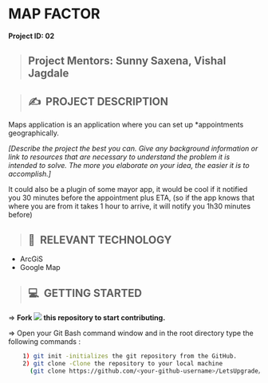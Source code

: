 # **MAP FACTOR**
**Project ID: 02**
>## **Project Mentors: Sunny Saxena, Vishal Jagdale**

>## ✍&nbsp; PROJECT DESCRIPTION

Maps application is an application where you can set up *appointments geographically.

*[Describe the project the best you can. Give any background information or link to resources that are necessary to understand the problem it is intended to solve. The more you elaborate on your idea, the easier it is to accomplish.]*

It could also be a plugin of some mayor app, it would be cool if it notified you 30 minutes before the appointment plus ETA, (so if the app knows that where you are from it takes 1 hour to arrive, it will notify you 1h30 minutes before)

>## 📂&nbsp; RELEVANT TECHNOLOGY
* ArcGiS
* Google Map

>## 💻&nbsp; GETTING STARTED

=> **Fork <a href=https://github.com/LetsUpgrade/MAP-FACTOR><img src="https://img.icons8.com/ios/24/000000/code-fork.png"></a> this repository to start contributing.**

=> Open your Git Bash command window and in the root directory type the following commands :
```bash
    1) git init -initializes the git repository from the GitHub. 
    2) git clone -Clone the repository to your local machine
      (git clone https://github.com/<your-github-username>/LetsUpgrade/MAP-FACTOR)
```    
